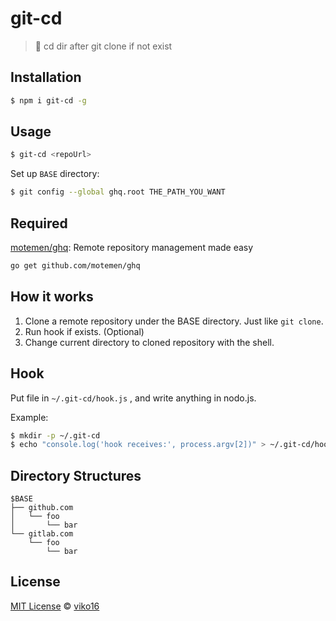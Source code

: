 # git-cd

> 👷 cd dir after git clone if not exist



## Installation

``` sh
$ npm i git-cd -g
```



## Usage

``` sh
$ git-cd <repoUrl>
```

Set up `BASE` directory: 

```sh
$ git config --global ghq.root THE_PATH_YOU_WANT
```



## Required

[motemen/ghq](https://github.com/motemen/ghq): Remote repository management made easy

```sh
go get github.com/motemen/ghq
```



## How it works

1. Clone a remote repository under the BASE directory. Just like `git clone`.
2. Run hook if exists. (Optional)
3. Change current directory to cloned repository with the shell.



## Hook

Put file in `~/.git-cd/hook.js` , and write anything in nodo.js.

Example:
``` sh
$ mkdir -p ~/.git-cd
$ echo "console.log('hook receives:', process.argv[2])" > ~/.git-cd/hook.js
```



## Directory Structures

```
$BASE
├── github.com
│   └── foo
│       └── bar
└── gitlab.com
    └── foo
        └── bar
```



## License

[MIT License](https://opensource.org/licenses/MIT) © [viko16](https://github.com/viko16)
